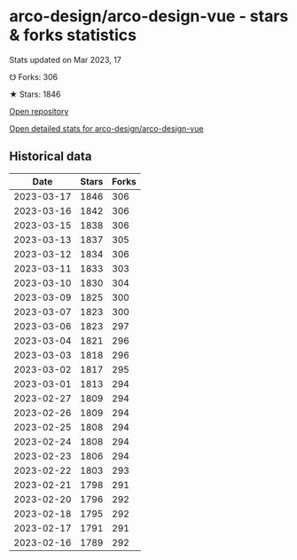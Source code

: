 # arco-design/arco-design-vue - stars & forks statistics

Stats updated on Mar 2023, 17

☋ Forks: 306

★ Stars: 1846

[Open repository](https://github.com/arco-design/arco-design-vue)

[Open detailed stats for arco-design/arco-design-vue](https://reviewgithub.com/rep/arco-design/arco-design-vue)

## Historical data
| Date | Stars | Forks |
|------|-------|-------|
| 2023-03-17 | 1846 | 306 | 
| 2023-03-16 | 1842 | 306 | 
| 2023-03-15 | 1838 | 306 | 
| 2023-03-13 | 1837 | 305 | 
| 2023-03-12 | 1834 | 306 | 
| 2023-03-11 | 1833 | 303 | 
| 2023-03-10 | 1830 | 304 | 
| 2023-03-09 | 1825 | 300 | 
| 2023-03-07 | 1823 | 300 | 
| 2023-03-06 | 1823 | 297 | 
| 2023-03-04 | 1821 | 296 | 
| 2023-03-03 | 1818 | 296 | 
| 2023-03-02 | 1817 | 295 | 
| 2023-03-01 | 1813 | 294 | 
| 2023-02-27 | 1809 | 294 | 
| 2023-02-26 | 1809 | 294 | 
| 2023-02-25 | 1808 | 294 | 
| 2023-02-24 | 1808 | 294 | 
| 2023-02-23 | 1806 | 294 | 
| 2023-02-22 | 1803 | 293 | 
| 2023-02-21 | 1798 | 291 | 
| 2023-02-20 | 1796 | 292 | 
| 2023-02-18 | 1795 | 292 | 
| 2023-02-17 | 1791 | 291 | 
| 2023-02-16 | 1789 | 292 | 


